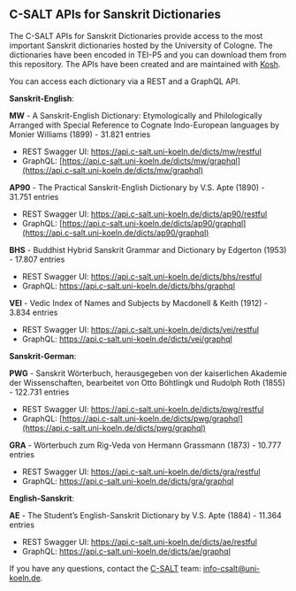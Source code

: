## C-SALT APIs for Sanskrit Dictionaries

The C-SALT APIs for Sanskrit Dictionaries provide access to the most important Sanskrit dictionaries 
hosted by the University of Cologne. The dictionaries have been encoded in TEI-P5 and you can download them from this repository. The APIs have been created and are maintained with <a href="https://kosh.uni-koeln.de">Kosh</a>.

You can access each dictionary via a REST and a GraphQL API.

__Sanskrit-English__:

**MW** -  A Sanskrit-English Dictionary: Etymologically and Philologically Arranged with Special Reference to Cognate Indo-European languages by Monier Williams (1899) - 31.821 entries
* REST Swagger UI: <a href="https://api.c-salt.uni-koeln.de/dicts/mw/restful">https://api.c-salt.uni-koeln.de/dicts/mw/restful</a>
* GraphQL: [https://api.c-salt.uni-koeln.de/dicts/mw/graphql](https://api.c-salt.uni-koeln.de/dicts/mw/graphql)

**AP90** - The Practical Sanskrit-English Dictionary by V.S. Apte (1890) - 31.751 entries
* REST Swagger UI: <a href="https://api.c-salt.uni-koeln.de/dicts/qp90/restful">https://api.c-salt.uni-koeln.de/dicts/ap90/restful</a>
* GraphQL: [https://api.c-salt.uni-koeln.de/dicts/ap90/graphql](https://api.c-salt.uni-koeln.de/dicts/ap90/graphql)

**BHS** - Buddhist Hybrid Sanskrit Grammar and Dictionary by Edgerton (1953) - 17.807 entries
* REST Swagger UI: <a href="https://api.c-salt.uni-koeln.de/dicts/bhs/restful">https://api.c-salt.uni-koeln.de/dicts/bhs/restful</a>
* GraphQL:  <a href="https://api.c-salt.uni-koeln.de/dicts/bhs/graphql">https://api.c-salt.uni-koeln.de/dicts/bhs/graphql</a>

**VEI** - Vedic Index of Names and Subjects by Macdonell & Keith (1912) - 3.834 entries
* REST Swagger UI: <a href="https://api.c-salt.uni-koeln.de/dicts/vei/restful">https://api.c-salt.uni-koeln.de/dicts/vei/restful</a>
* GraphQL:  <a href="https://api.c-salt.uni-koeln.de/dicts/vei/graphql">https://api.c-salt.uni-koeln.de/dicts/vei/graphql</a>

__Sanskrit-German__:

**PWG** - Sanskrit Wörterbuch, herausgegeben von der kaiserlichen Akademie der Wissenschaften, bearbeitet von Otto Böhtlingk und Rudolph Roth (1855) - 122.731 entries
* REST Swagger UI: <a href="https://api.c-salt.uni-koeln.de/dicts/pwg/restful">https://api.c-salt.uni-koeln.de/dicts/pwg/restful</a>
* GraphQL: [https://api.c-salt.uni-koeln.de/dicts/pwg/graphql](https://api.c-salt.uni-koeln.de/dicts/pwg/graphql)

**GRA** - Wörterbuch zum Rig-Veda von Hermann Grassmann (1873) - 10.777 entries
* REST Swagger UI: <a href="https://api.c-salt.uni-koeln.de/dicts/gra/restful">https://api.c-salt.uni-koeln.de/dicts/gra/restful</a>
* GraphQL:  <a href="https://api.c-salt.uni-koeln.de/dicts/gra/graphql">https://api.c-salt.uni-koeln.de/dicts/gra/graphql</a>

__English-Sanskrit__:

**AE** - The Student’s English-Sanskrit Dictionary by V.S. Apte (1884) - 11.364 entries
* REST Swagger UI: <a href="https://api.c-salt.uni-koeln.de/dicts/ae/restful">https://api.c-salt.uni-koeln.de/dicts/ae/restful</a>
* GraphQL:  <a href="https://api.c-salt.uni-koeln.de/dicts/ae/graphql">https://api.c-salt.uni-koeln.de/dicts/ae/graphql</a>

If you have any questions, contact the [C-SALT](http://c-salt.uni-koeln.de) team: <info-csalt@uni-koeln.de>.
